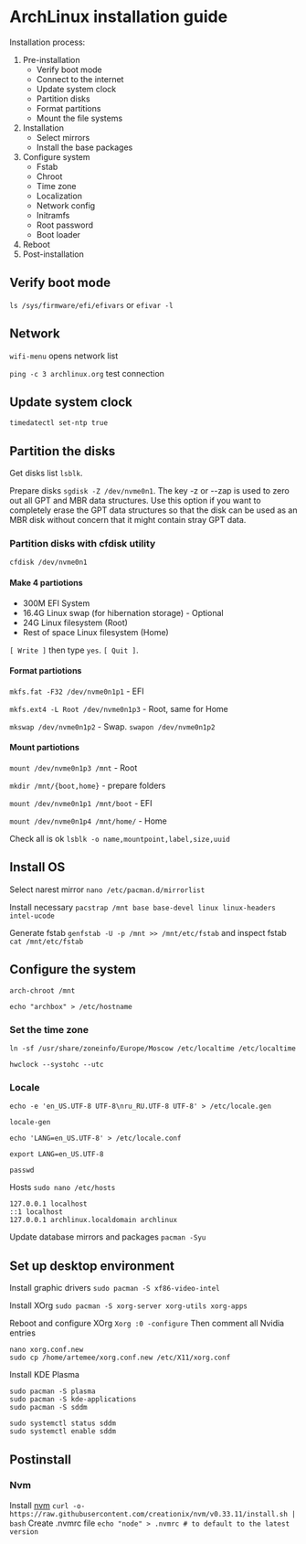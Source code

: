 # ArchLinux installation guide

Installation process:

1. Pre-installation
   * Verify boot mode
   * Connect to the internet
   * Update system clock
   * Partition disks
   * Format partitions
   * Mount the file systems
2. Installation
   * Select mirrors
   * Install the base packages
3. Configure system
   * Fstab
   * Chroot
   * Time zone
   * Localization
   * Network config
   * Initramfs
   * Root password
   * Boot loader
4. Reboot
5. Post-installation

## Verify boot mode

`ls /sys/firmware/efi/efivars` or `efivar -l`

## Network

`wifi-menu` opens network list

`ping -c 3 archlinux.org` test connection

## Update system clock

`timedatectl set-ntp true`

## Partition the disks

Get disks list `lsblk`.

Prepare disks `sgdisk -Z /dev/nvme0n1`. The key -z or --zap is used to zero out all GPT and MBR data structures. Use this option if you want to completely erase the GPT data structures so that the disk can be used as an MBR disk without concern that it might contain stray GPT data. 

### Partition disks with cfdisk utility

`cfdisk /dev/nvme0n1`

#### Make 4 partiotions 

* 300M EFI System
* 16.4G Linux swap (for hibernation storage) - Optional
* 24G Linux filesystem (Root)
* Rest of space Linux filesystem (Home)

`[ Write ]` then type `yes`. `[ Quit ]`.

#### Format partiotions

`mkfs.fat -F32 /dev/nvme0n1p1` - EFI

`mkfs.ext4 -L Root /dev/nvme0n1p3` - Root, same for Home

`mkswap /dev/nvme0n1p2` - Swap. `swapon /dev/nvme0n1p2`

#### Mount partiotions

`mount /dev/nvme0n1p3 /mnt` - Root

`mkdir /mnt/{boot,home}` - prepare folders

`mount /dev/nvme0n1p1 /mnt/boot` - EFI

`mount /dev/nvme0n1p4 /mnt/home/` - Home

Check all is ok `lsblk -o name,mountpoint,label,size,uuid`

## Install OS

Select narest mirror `nano /etc/pacman.d/mirrorlist`

Install necessary `pacstrap /mnt base base-devel linux linux-headers intel-ucode`

Generate fstab `genfstab -U -p /mnt >> /mnt/etc/fstab` and inspect fstab `cat /mnt/etc/fstab`

## Configure the system

`arch-chroot /mnt`

`echo "archbox" > /etc/hostname`

### Set the time zone

`ln -sf /usr/share/zoneinfo/Europe/Moscow /etc/localtime /etc/localtime`

`hwclock --systohc --utc`

### Locale

`echo -e 'en_US.UTF-8 UTF-8\nru_RU.UTF-8 UTF-8' > /etc/locale.gen`

`locale-gen`

`echo 'LANG=en_US.UTF-8' > /etc/locale.conf`

`export LANG=en_US.UTF-8`

`passwd`

Hosts `sudo nano /etc/hosts`

```
127.0.0.1 localhost
::1 localhost
127.0.0.1 archlinux.localdomain archlinux
```

Update database mirrors and packages `pacman -Syu` 

## Set up  desktop environment

Install graphic drivers `sudo pacman -S xf86-video-intel`

Install XOrg `sudo pacman -S xorg-server xorg-utils xorg-apps`

Reboot and configure XOrg `Xorg :0 -configure`
Then comment all Nvidia entries

```
nano xorg.conf.new 
sudo cp /home/artemee/xorg.conf.new /etc/X11/xorg.conf
```


Install KDE Plasma

```
sudo pacman -S plasma
sudo pacman -S kde-applications
sudo pacman -S sddm

sudo systemctl status sddm
sudo systemctl enable sddm
```

## Postinstall

### Nvm

Install [nvm](https://github.com/creationix/nvm) `curl -o- https://raw.githubusercontent.com/creationix/nvm/v0.33.11/install.sh | bash`
Create .nvmrc file `echo "node" > .nvmrc # to default to the latest version`
